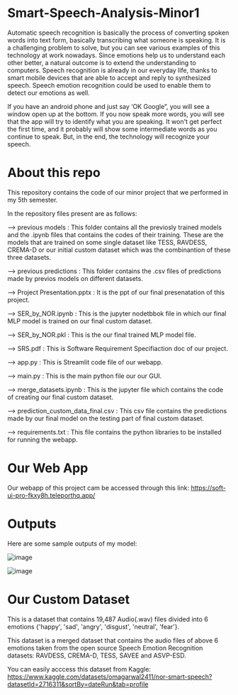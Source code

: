 # Smart-Speech-Analysis-Minor1
Automatic speech recognition is basically the process of converting spoken words into text form, basically transcribing what someone is speaking. It is a challenging problem to solve, but you can see various examples of this technology at work nowadays. Since emotions help us to understand each other better, a natural outcome is to extend the understanding to computers. Speech recognition is already in our everyday life, thanks to smart mobile devices that are able to accept and reply to synthesized speech. Speech emotion recognition could be used to enable them to detect our emotions as well.

If you have an android phone and just say ‘OK Google”, you will see a window open up at the bottom. If you now speak more words, you will see that the app will try to identify what you are speaking. It won't get perfect the first time, and it probably will show some intermediate words as you continue to speak. But, in the end, the technology will recognize your speech.

# About this repo
This repository contains the code of our minor project that we performed in my 5th semester.

In the repository files present are as follows:

--> previous models : This folder contains all the previosly trained models and the .ipynb files that contains the codes of their training. These are the models that are trained on some single dataset like TESS, RAVDESS, CREMA-D or our initial custom dataset which was the combinantion of these three datasets.

--> previous predictions : This folder contains the .csv files of predictions made by previos models on different datasets.

--> Project Presentation.pptx : It is the ppt of our final presenatation of this project. 

--> SER_by_NOR.ipynb : This is the jupyter nodetbbok file in which our final MLP model is trained on our final custom dataset.

--> SER_by_NOR.pkl : This is the our final trained MLP model file.

--> SRS.pdf : This is Software Requirement Specifiaction doc of our project.

--> app.py : This is Streamlit code file of our webapp.

--> main.py : This is the main python file our our GUI.

--> merge_datasets.ipynb : This is the jupyter file which contains the code of creating our final custom dataset.

--> prediction_custom_data_final.csv : This csv file contains the predictions made by our final model on the testing part of final custom dataset.

--> requirements.txt : This file contains the python libraries to be installed for running the webapp.

# Our Web App

Our webapp of this project cam be accessed through this link: https://soft-ui-pro-fkxy8h.teleporthq.app/

# Outputs
Here are some sample outputs of my model:

![image](https://github.com/omagarwal2002/Smart-Speech-Analysis-Minor1/assets/75072839/550c8b61-aadf-43ee-b8c4-2463b0dd5910)

![image](https://github.com/omagarwal2002/Smart-Speech-Analysis-Minor1/assets/75072839/c2392f7a-8b9e-47ba-a42e-7475315c112c)

# Our Custom Dataset

This is a dataset that contains 19,487 Audio(.wav) files divided into 6 emotions {'happy', 'sad', 'angry', 'disgust', 'neutral', 'fear'}.

This dataset is a merged dataset that contains the audio files of above 6 emotions taken from the open source Speech Emotion Recognition datasets: RAVDESS, CREMA-D, TESS, SAVEE and ASVP-ESD.

You can easily acccess this dataset from Kaggle: https://www.kaggle.com/datasets/omagarwal2411/nor-smart-speech?datasetId=2716311&sortBy=dateRun&tab=profile
